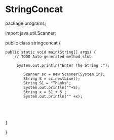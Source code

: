 # StringConcat
package programs;

import java.util.Scanner;

public class stringconcat {

	public static void main(String[] args) {
		// TODO Auto-generated method stub

		 System.out.println("Enter The String :");
		
			Scanner sc = new Scanner(System.in);
			String S = sc.nextLine();
			String S1 = "Thanks";
			System.out.println(""+S);
			String x = S1 + S ; 
			System.out.println("" +x);
			
			
			
			
		
	}

}
